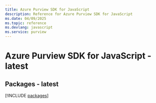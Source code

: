 ```yaml
---
title: Azure Purview SDK for JavaScript
description: Reference for Azure Purview SDK for JavaScript
ms.date: 04/09/2025
ms.topic: reference
ms.devlang: javascript
ms.service: purview
---
```

# Azure Purview SDK for JavaScript - latest
## Packages - latest
[!INCLUDE [packages](purview-index.md)]